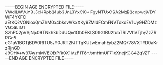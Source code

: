 -----BEGIN AGE ENCRYPTED FILE-----
YWdlLWVuY3J5cHRpb24ub3JnL3YxCi0+IFgyNTUxOSA2MzB2cnpwdjVDYWF4YXFC
aEtKQ2VONloxQmZhM0o4bksvWkxXKy9ZMldFCmFNVTdkdEV1Uy9HZDMzVG5aL1Q1
SzhPQ2pVSjNjc09TNkhBbDdUQm1Ob0EKLS0tIGtBU2tubTRlVVhVTjhyZzZRRGc5
cG1aV1BGTjBDV0RlTU5zY0JRT2FJTTgKULwEmahEybZ2MQ778VXTYD0aKrzRjnGD
J9OH6+w37AyImMVEOEtPfk0X1IVzF1T8+/smHmUP71xXnejKCG42qVZT
-----END AGE ENCRYPTED FILE-----
